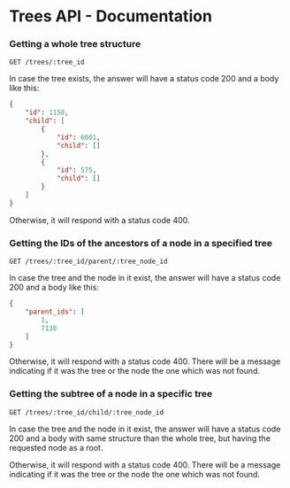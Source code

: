 Trees API - Documentation
===============

### Getting a whole tree structure

``` 
GET /trees/:tree_id
```

In case the tree exists, the answer will have a status code 200 and a body like this: 

```json
{
    "id": 1158,
    "child": [
        {
            "id": 6001,
            "child": []
        },
        {
            "id": 575,
            "child": []
        }
    ]
}
```

Otherwise, it will respond with a status code 400.

### Getting the IDs of the ancestors of a node in a specified tree

``` 
GET /trees/:tree_id/parent/:tree_node_id
```

In case the tree and the node in it exist, the answer will have a status code 200 and a body like this: 

```json
{
    "parent_ids": [
        1,
        7130
    ]
}
```

Otherwise, it will respond with a status code 400. There will be a message indicating if it was the tree or the node the one which was not found.

### Getting the subtree of a node in a specific tree

``` 
GET /trees/:tree_id/child/:tree_node_id
```

In case the tree and the node in it exist, the answer will have a status code 200 and a body with same structure than the whole tree, but having the requested node as a root.

Otherwise, it will respond with a status code 400. There will be a message indicating if it was the tree or the node the one which was not found.


